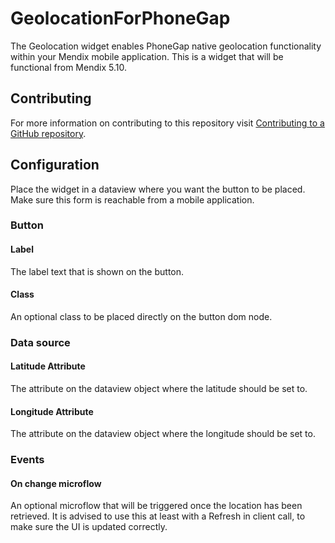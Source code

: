 # GeolocationForPhoneGap

The Geolocation widget enables PhoneGap native geolocation functionality within
your Mendix mobile application. This is a widget that will be functional from
Mendix 5.10.

## Contributing

For more information on contributing to this repository visit
[Contributing to a GitHub repository](https://world.mendix.com/display/howto50/Contributing+to+a+GitHub+repository).

## Configuration

Place the widget in a dataview where you want the button to be placed. Make
sure this form is reachable from a mobile application.

### Button

#### Label

The label text that is shown on the button.

#### Class

An optional class to be placed directly on the button dom node.

### Data source

#### Latitude Attribute

The attribute on the dataview object where the latitude should be set to.

#### Longitude Attribute

The attribute on the dataview object where the longitude should be set to.

### Events

#### On change microflow

An optional microflow that will be triggered once the location has been
retrieved. It is advised to use this at least with a Refresh in client call, to
make sure the UI is updated correctly.

